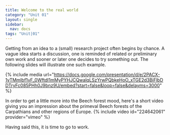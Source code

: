```yaml
---
title: Welcome to the real world
category: "Unit 01"
layout: single
sidebar:
  nav: docs
tags: "Unit|01"
---
```


Getting from an idea to a (small) research project often begins by chance. A vague idea starts a discussion, one is reminded of related or preliminary own work and sooner or later one decides to try something out. The following slides will illustrate one such example.

{% include media url="https://docs.google.com/presentation/d/e/2PACX-1vTMmIbf1vF_0WftdI1mMyPYHJCQwalqLSzYrwPQbkeHoO_xTGE2d3BiFlbDDTryFc085PHh0J9bnz9U/embed?start=false&loop=false&delayms=3000" %}

In order to get a little more into the Beech forest mood, here's a short video giving you an impression about the primeval Beech forests of the Carpathians and other regions of Europe.
{% include video id="224642061" provider="vimeo" %}

Having said this, it is time to go to work.

